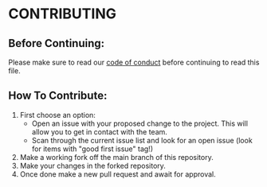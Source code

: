# CONTRIBUTING

## Before Continuing:

Please make sure to read our [code of conduct](https://github.com/CSC-510-Team-31/CSC_510-Team-31_HW2345/blob/main/CODE_OF_CONDUCT.md) before continuing to read this file. 

## How To Contribute:

1. First choose an option: 
    * Open an issue with your proposed change to the project. This will allow you to get in contact with the team.
    * Scan through the current issue list and look for an open issue (look for items with "good first issue" tag!)
2. Make a working fork off the main branch of this repository.
3. Make your changes in the forked repository.
4. Once done make a new pull request and await for approval.
